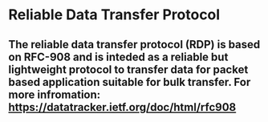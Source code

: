 # Reliable Data Transfer Protocol
## The reliable data transfer protocol (RDP) is based on RFC-908 and is inteded as a reliable but lightweight protocol to transfer data for packet based application suitable for bulk transfer. For more infromation: https://datatracker.ietf.org/doc/html/rfc908

